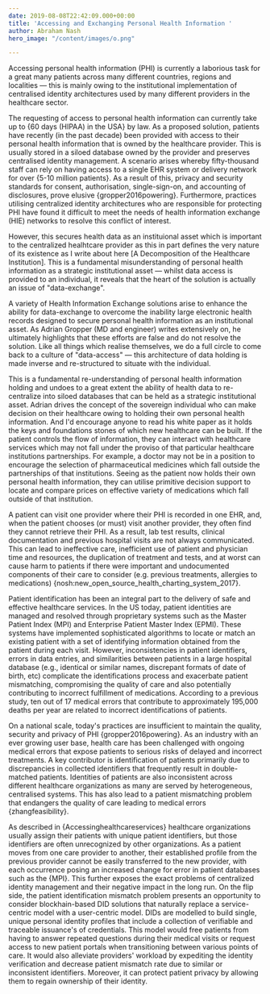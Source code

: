 ```yaml
---
date: 2019-08-08T22:42:09.000+00:00
title: 'Accessing and Exchanging Personal Health Information '
author: Abraham Nash
hero_image: "/content/images/o.png"

---
```

Accessing personal health information (PHI) is currently a laborious task for a great many patients across many different countries, regions and localities — this is mainly owing to the institutional implementation of centralised identity architectures used by many different providers in the healthcare sector.

The requesting of access to personal health information can currently take up to {60 days (HIPAA) in the USA} by law. As a proposed solution, patients have recently (in the past decade) been provided with access to their personal health information that is owned by the healthcare provider. This is usually stored in a siloed database owned by the provider and preserves centralised identity management. A scenario arises whereby fifty-thousand staff can rely on having access to a single EHR system or delivery network for over {5-10 million patients}. As a result of this, privacy and security standards for consent, authorisation, single-sign-on, and accounting of disclosures, prove elusive {gropper2016powering}. Furthermore, practices utilising centralized identity architectures who are responsible for protecting PHI have found it difficult to meet the needs of health information exchange (HIE) networks to resolve this conflict of interest.

However, this secures health data as an instituional asset which is important to the centralized healhtcare provider as this in part defines the very nature of its existence as I write about here \[A Decomposition of the Healthcare Institution\]. This is a fundamental misunderstanding of personal health information as a strategic institutional asset — whilst data access is provided to an individual, it reveals that the heart of the solution is actually an issue of "data-exchange".

A variety of Health Information Exchange solutions arise to enhance the ability for data-exchange to overcome the inability large electronic health records designed to secure personal health information as an institutional asset. As Adrian Gropper (MD and engineer) writes extensively on, he ultimately highlights that these efforts are false and do not resolve the solution. Like all things which realise themselves, we do a full circle to come back to a culture of "data-access" — this architecture of data holding is made inverse and re-structured to situate with the individual. 

This is a fundamental re-understanding of personal health information holding and undoes to a great extent the ability of health data to re-centralize into siloed databases that can be held as a strategic institutional asset.  Adrian drives the concept of the sovereign individual who can make decision on their healthcare owing to holding their own personal health information. And I'd encourage anyone to read his white paper as it holds the keys and foundations stones of which new healthcare can be built. If the patient controls the flow of information, they can interact with healthcare services which may not fall under the proviso of that particular healthcare institutions partnerships. For example, a doctor may not be in a position to encourage the selection of pharmaceutical medicines which fall outside the partnerships of that institutions. Seeing as the patient now holds their own personal health information, they can utilise primitive decision support to locate and compare prices on effective variety of medications which fall outside of that institution. 

A patient can visit one provider where their PHI is recorded in one EHR, and, when the patient chooses (or must) visit another provider, they often find they cannot retrieve their PHI. As a result, lab test results, clinical documentation and previous hospital visits are not always communicated. This can lead to ineffective care, inefficient use of patient and physician time and resources, the duplication of treatment and tests, and at worst can cause harm to patients if there were important and undocumented components of their care to consider (e.g. previous treatments, allergies to medications) {nosh:new_open_source_health_charting_system_2017}.

Patient identification has been an integral part to the delivery of safe and effective healthcare services. In the US today, patient identities are managed and resolved through proprietary systems such as the Master Patient Index (MPI) and Enterprise Patient Master Index (EPMI). These systems have implemented sophisticated algorithms to locate or match an existing patient with a set of identifying information obtained from the patient during each visit. However, inconsistencies in patient identifiers, errors in data entries, and similarities between patients in a large hospital database (e.g., identical or similar names, discrepant formats of date of birth, etc) complicate the identifications process and exacerbate patient mismatching, compromising the quality of care and also potentially contributing to incorrect fulfillment of medications. According to a previous study, ten out of 17 medical errors that contribute to approximately 195,000 deaths per year are related to incorrect identifications of patients.

On a national scale, today's practices are insufficient to maintain the quality, security and privacy of PHI {gropper2016powering}. As an industry with an ever growing user base, health care has been challenged with ongoing medical errors that expose patients to serious risks of delayed and incorrect treatments. A key contributor is identification of patients primarily due to discrepancies in collected identifiers that frequently result in double-matched patients. Identities of patients are also inconsistent across different healthcare organizations as many are served by heterogeneous, centralised systems. This has also lead to a patient mismatching problem that endangers the quality of care leading to medical errors {zhangfeasibility}.

As described in {Accessinghealthcareservices} healthcare organizations usually assign their patients with unique patient identifiers, but those identifiers are often unrecognized by other organizations. As a patient moves from one care provider to another, their established profile from the previous provider cannot be easily transferred to the new provider, with each occurrence posing an increased change for error in patient databases such as the {MPI}. This further exposes the exact problems of centralized identity management and their negative impact in the long run. On the flip side, the patient identification mismatch problem presents an opportunity to consider blockhain-based DID solutions that naturally replace a service-centric model with a user-centric model. DIDs are modelled to build single, unique personal identity profiles that include a collection of verifiable and traceable issuance's of credentials. This model would free patients from having to answer repeated questions during their medical visits or request access to new patient portals when transitioning between various points of care. It would also alleviate providers' workload by expediting the identity verification  and decrease patient mismatch rate due to similar or inconsistent identifiers. Moreover, it can protect patient privacy by allowing them to regain ownership of their identity.